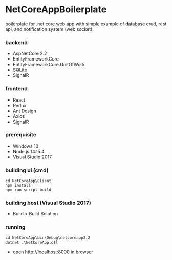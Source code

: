 # NetCoreAppBoilerplate

boilerplate for .net core web app with simple example of database crud, rest api, and notification system (web socket).

### backend
- AspNetCore 2.2
- EntityFrameworkCore
- EntityFrameworkCore.UnitOfWork
- SQLite
- SignalR

### frontend
- React
- Redux
- Ant Design
- Axios
- SignalR

### prerequisite
- Windows 10
- Node.js 14.15.4
- Visual Studio 2017

### building ui (cmd)
```
cd NetCoreApp\Client
npm install
npm run-script build
```
### building host (Visual Studio 2017)
- Build > Build Solution

### running
```
cd NetCoreApp\bin\Debug\netcoreapp2.2
dotnet .\NetCoreApp.dll
```
- open http://localhost:8000 in browser
